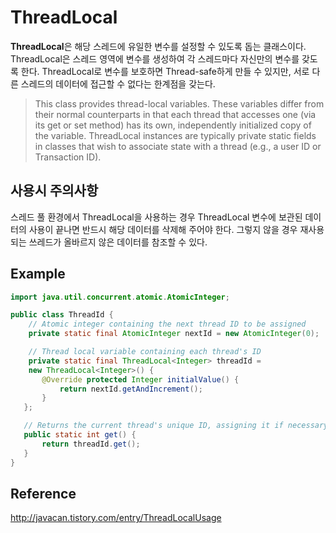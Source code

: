 # ThreadLocal
**ThreadLocal**은 해당 스레드에 유일한 변수를 설정할 수 있도록 돕는 클래스이다. ThreadLocal은 스레드 영역에 변수를 생성하여 각 스레드마다 자신만의 변수를 갖도록 한다. ThreadLocal로 변수를 보호하면 Thread-safe하게 만들 수 있지만, 서로 다른 스레드의 데이터에 접근할 수 없다는 한계점을 갖는다. 
> This class provides thread-local variables. These variables differ from their normal counterparts in that each thread that accesses one (via its get or set method) has its own, independently initialized copy of the variable. ThreadLocal instances are typically private static fields in classes that wish to associate state with a thread (e.g., a user ID or Transaction ID).

## 사용시 주의사항
스레드 풀 환경에서 ThreadLocal을 사용하는 경우 ThreadLocal 변수에 보관된 데이터의 사용이 끝나면 반드시 해당 데이터를 삭제해 주어야 한다. 그렇지 않을 경우 재사용되는 쓰레드가 올바르지 않은 데이터를 참조할 수 있다.

## Example
```java
import java.util.concurrent.atomic.AtomicInteger;

public class ThreadId {
    // Atomic integer containing the next thread ID to be assigned
    private static final AtomicInteger nextId = new AtomicInteger(0);

    // Thread local variable containing each thread's ID
    private static final ThreadLocal<Integer> threadId =
    new ThreadLocal<Integer>() {
       @Override protected Integer initialValue() {
           return nextId.getAndIncrement();
       }
   };

   // Returns the current thread's unique ID, assigning it if necessary
   public static int get() {
       return threadId.get();
   }
}
```

## Reference
http://javacan.tistory.com/entry/ThreadLocalUsage
